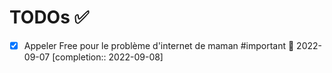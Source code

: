 # TODOs ✅

- [x] Appeler Free pour le problème d'internet de maman #important 📅 2022-09-07 [completion:: 2022-09-08]